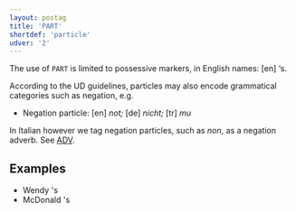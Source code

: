 ```yaml
---
layout: postag
title: 'PART'
shortdef: 'particle'
udver: '2'
---
```


The use of `PART` is limited to possessive markers, in English names: [en] ‘s.

According to the UD guidelines, particles may also encode grammatical
categories such as negation, e.g. 

- Negation particle: [en] _not;_ [de] _nicht;_ [tr] _mu_

In Italian however we tag negation particles, such as _non_, as a negation 
adverb. See [ADV]().

## Examples

* Wendy 's
* McDonald 's
<!-- Interlanguage links updated St lis 3 20:58:12 CET 2021 -->
